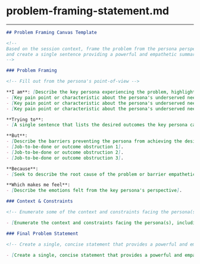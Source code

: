 # problem-framing-statement.md
<!-- 
## Description:
This template is designed to guide product managers in articulating a problem statement that effectively communicates the core issues to be addressed. 
Emphasizing the "who" and "why," it frames the problem from the persona's perspective, incorporating their pains, gains, and jobs to be done, 
and ensuring a deep understanding before seeking solutions.

## Usage Note:
This template should be employed in Generative AI sessions after ensuring comprehensive context on the customer's pains, gains, jobs to be done, 
and the target problem space has been established. If adequate context is not present, the generative AI session agent (ChatGPT, Gemini, Claude, etc.) 
is instructed to prompt the product manager to provide more details to ensure the problem is thoroughly understood.

## Instructions:
1. Verify the session includes detailed context as described above.
2. Follow the prompt below to use the Problem Framing Canvas:

"Based on the session context, our customer's pains, gains, and jobs to be done, and our target problem space, 
please fill out the Problem Framing Canvas using the template below, rendered as Markdown in a Code Block. 
If you feel the context provided is insufficient, please prompt the product manager for additional information."

## Attribution:
Created by Dean Peters, March 14, 2024.

## Licensing:
This document and its template are licensed under the MIT License, permitting free use, modification, and distribution, with proper attribution to the original creator.

Date: March 14, 2024
-->
---
```markdown
## Problem Framing Canvas Template

<!--
Based on the session context, frame the problem from the persona perspective, enumerate context & constraints from a JTBD perspective,
and create a single sentence providing a powerful and empathetic summary narrative.
-->

### Problem Framing

<!-- Fill out from the persona's point-of-view -->

**I am**: [Describe the key persona experiencing the problem, highlighting 3 to 4 key points about their interaction with the problem]
- [Key pain point or characteristic about the persona's underserved need 1].
- [Key pain point or characteristic about the persona's underserved need 2].
- [Key pain point or characteristic about the persona's underserved need 3].

**Trying to**: 
- [A single sentence that lists the desired outcomes the key persona cares most about].

**But**: 
- [Describe the barriers preventing the persona from achieving the desired outcomes]
- [Job-to-be-done or outcome obstruction 1].
- [Job-to-be-done or outcome obstruction 2].
- [Job-to-be-done or outcome obstruction 3].

**Because**: 
- [Seek to describe the root cause of the problem or barrier empathetically].

**Which makes me feel**: 
- [Describe the emotions felt from the key persona's perspective].

### Context & Constraints 

<!-- Enumerate some of the context and constraints facing the persona(s) -->

- [Enumerate the context and constraints facing the persona(s), including geographic, technological, time-based, or demographic factors.]

### Final Problem Statement

<!-- Create a single, concise statement that provides a powerful and empathetic summary narrative of the problem -->

- [Create a single, concise statement that provides a powerful and empathetic summary narrative of the problem to be shared with stakeholders, customers, engineering, UX, etc.]
